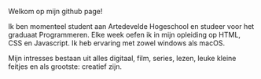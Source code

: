 Welkom op mijn github page!

Ik ben momenteel student aan Artedevelde Hogeschool en studeer voor het graduaat Programmeren.
Elke week oefen ik in mijn opleiding op HTML, CSS en Javascript.
Ik heb ervaring met zowel windows als macOS.

Mijn intresses bestaan uit alles digitaal, film, series, lezen, leuke kleine feitjes en als grootste: creatief zijn.
